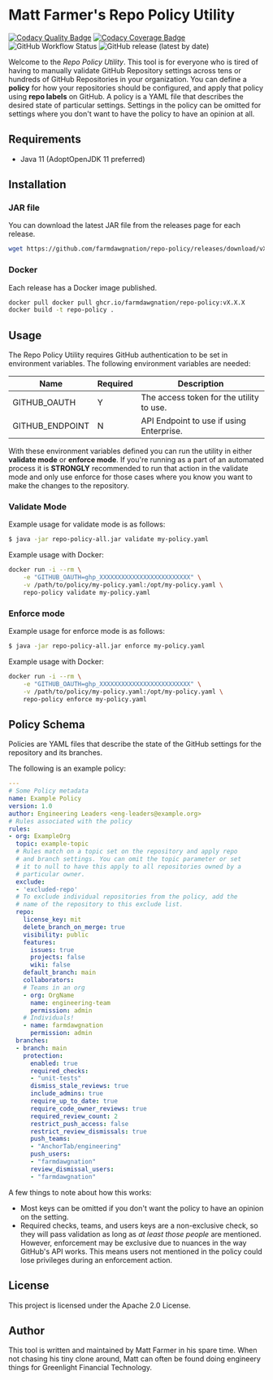 # Matt Farmer's Repo Policy Utility

[![Codacy Quality Badge](https://api.codacy.com/project/badge/Grade/66af2fc4ddd647a7a3788397202d337b)](https://app.codacy.com/gh/farmdawgnation/repo-policy?utm_source=github.com&utm_medium=referral&utm_content=farmdawgnation/repo-policy&utm_campaign=Badge_Grade_Settings)
[![Codacy Coverage Badge](https://app.codacy.com/project/badge/Coverage/16eb65d2a9e24da0b31faf4fd4e4d478)](https://www.codacy.com/gh/farmdawgnation/repo-policy/dashboard?utm_source=github.com&utm_medium=referral&utm_content=farmdawgnation/repo-policy&utm_campaign=Badge_Coverage)
![GitHub Workflow Status](https://img.shields.io/github/workflow/status/farmdawgnation/repo-policy/CI?logo=github)
![GitHub release (latest by date)](https://img.shields.io/github/v/release/farmdawgnation/repo-policy?label=latest%20version&logo=github)

Welcome to the *Repo Policy Utility*. This tool is for everyone who is tired of
having to manually validate GitHub Repository settings across tens or hundreds
of GitHub Repositories in your organization. You can define a **policy** for
how your repositories should be configured, and apply that policy using
**repo labels** on GitHub. A policy is a YAML file that describes the desired
state of particular settings. Settings in the policy can be omitted for settings
where you don't want to have the policy to have an opinion at all.

## Requirements

* Java 11 (AdoptOpenJDK 11 preferred)

## Installation

### JAR file
You can download the latest JAR file from the releases page for each release.

```bash
wget https://github.com/farmdawgnation/repo-policy/releases/download/vX.X.X/repo-policy-all.jar
```

### Docker
Each release has a Docker image published. 
```bash
docker pull docker pull ghcr.io/farmdawgnation/repo-policy:vX.X.X
docker build -t repo-policy .
```

## Usage

The Repo Policy Utility requires GitHub authentication to be set in environment
variables. The following environment variables are needed:

|Name           | Required | Description                              |
|---------------|----------|------------------------------------------|
|GITHUB_OAUTH   |Y         |The access token for the utility to use.  |
|GITHUB_ENDPOINT|N         |API Endpoint to use if using Enterprise.  |

With these environment variables defined you can run the utility in either
**validate mode** or **enforce mode**. If you're running as a part of an
automated process it is **STRONGLY** recommended to run that action in
the validate mode and only use enforce for those cases where you know
you want to make the changes to the repository.

### Validate Mode

Example usage for validate mode is as follows:

```bash
$ java -jar repo-policy-all.jar validate my-policy.yaml
```

Example usage with Docker:
```bash
docker run -i --rm \
    -e "GITHUB_OAUTH=ghp_XXXXXXXXXXXXXXXXXXXXXXXXX" \
    -v /path/to/policy/my-policy.yaml:/opt/my-policy.yaml \
    repo-policy validate my-policy.yaml
```

### Enforce mode

Example usage for enforce mode is as follows:

```bash
$ java -jar repo-policy-all.jar enforce my-policy.yaml
```

Example usage with Docker:
```bash
docker run -i --rm \
    -e "GITHUB_OAUTH=ghp_XXXXXXXXXXXXXXXXXXXXXXXXX" \
    -v /path/to/policy/my-policy.yaml:/opt/my-policy.yaml \
    repo-policy enforce my-policy.yaml
```

## Policy Schema

Policies are YAML files that describe the state of the GitHub settings for
the repository and its branches.

The following is an example policy:

```yaml
---
# Some Policy metadata
name: Example Policy
version: 1.0
author: Engineering Leaders <eng-leaders@example.org>
# Rules associated with the policy
rules:
- org: ExampleOrg
  topic: example-topic
  # Rules match on a topic set on the repository and apply repo
  # and branch settings. You can omit the topic parameter or set
  # it to null to have this apply to all repositories owned by a
  # particular owner.
  exclude:
  - 'excluded-repo'
  # To exclude individual repositories from the policy, add the
  # name of the repository to this exclude list.
  repo:
    license_key: mit
    delete_branch_on_merge: true
    visibility: public
    features:
      issues: true
      projects: false
      wiki: false
    default_branch: main
    collaborators:
    # Teams in an org
    - org: OrgName
      name: engineering-team
      permission: admin
    # Individuals!
    - name: farmdawgnation
      permission: admin
  branches:
  - branch: main
    protection:
      enabled: true
      required_checks:
      - "unit-tests"
      dismiss_stale_reviews: true
      include_admins: true
      require_up_to_date: true
      require_code_owner_reviews: true
      required_review_count: 2
      restrict_push_access: false
      restrict_review_dismissals: true
      push_teams:
      - "AnchorTab/engineering"
      push_users:
      - "farmdawgnation"
      review_dismissal_users:
      - "farmdawgnation"
```

A few things to note about how this works:
* Most keys can be omitted if you don't want the policy to have an
  opinion on the setting.
* Required checks, teams, and users keys are a non-exclusive check, so
  they will pass validation as long as _at least those people_ are
  mentioned. However, enforcement may be exclusive due to nuances in the
  way GitHub's API works. This means users not mentioned in the policy
  could lose privileges during an enforcement action.
  
## License

This project is licensed under the Apache 2.0 License.

## Author

This tool is written and maintained by Matt Farmer in his spare time.
When not chasing his tiny clone around, Matt can often be found doing
engineery things for Greenlight Financial Technology.
